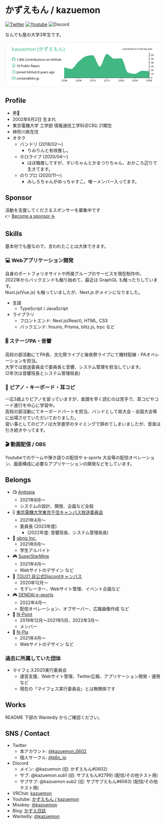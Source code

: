 # かずえもん / kazuemon

[![Twitter](https://img.shields.io/badge/TWITTER-@kazuemon__0602-1DA1F2.svg?logo=twitter&style=for-the-badge)](https://twitter.com/kazuemon_0602)
[![Youtube](https://img.shields.io/badge/Youtube-%E3%81%8B%E3%81%9A%E3%81%88%E3%82%82%E3%82%93%20/%20Kazuemon-FF0000.svg?logo=youtube&style=for-the-badge)](https://youtube.com/c/kazuemon)
![Discord](https://img.shields.io/badge/Discord-kazuemon-7289DA.svg?logo=discord&style=for-the-badge)

なんでも屋の大学3年生です。

[![](https://raw.githubusercontent.com/kazuemon/kazuemon/master/profile-summary-card-output/vue/0-profile-details.svg)](https://github.com/vn7n24fzkq/github-profile-summary-cards)

## Profile

- 男👨
- 2002年6月2日 生まれ
- 東京電機大学 工学部 情報通信工学科(EC科) 21期生
- 神奈川県在住
- オタク
  - バンドリ (2018/02～)
    - りみりんと有咲推し。
  - ホロライブ (2020/04～)
    - ほぼ箱推しですが、すいちゃんとかまつりちゃん、おかころ辺りで生きてます。
  - のりプロ (2020/11～)
    - みしろちゃんがめっちゃすこ。唯一メンバー入ってます。

## Sponsor

活動を支援してくださるスポンサーを募集中です  
:point_right: [Become a sponsor :coffee:](https://github.com/sponsors/kazuemon)

## Skills

基本何でも屋なので、言われたことは大体できます。

### :computer: Webアプリケーション開発
自身のポートフォリオサイトや所属グループのサービスを現在制作中。  
2022年からバックエンドも触り始めて、最近は GraphQL も触ったりしています。  
Nuxt.js(Vue.js) も触っていましたが、Next.js がメインになりました。

- 言語
  - TypeScript / JavaScript
- ライブラリ
  - フロントエンド: Next.js(React), HTML, CSS
  - バックエンド: frourio, Prisma, blitz.js, trpc など

### :level_slider: ステージPA・音響
高校の部活動にてPA長、文化祭ライブと後夜祭ライブにて機材配線・PAオペレーションを担当。  
大学では放送委員会で委員長と音響、システム管理を担当しています。  
(2年次は音響班長とシステム管理局長)

### :musical_score: ピアノ・キーボード・耳コピ
一応3歳よりピアノを習っていますが、楽譜を早く読むのは苦手で、耳コピやコード進行を中心に学習中。  
高校の部活動にてキーボードパートを担当、バンドとして県大会・全国大会等に出場させていただいておりました。  
習い事としてのピアノは大学進学のタイミングで辞めてしまいましたが、音楽は引き続きやってます。

### :clapper: 動画配信 / OBS
Youtubeでのゲームや弾き語りの配信や e-sports 大会等の配信オペレーション、画面構成に必要なアプリケーションの開発などをしています。

## Belongs

- :tv: [Anitopia](https://twitter.com/anitopia_me)
  - 2021年8月～
  - システムの設計、開発、企画など全般
- :level_slider: [東京電機大学東京千住キャンパス放送委員会](https://tbc1010.com/)
  - 2021年4月～
  - 委員長 (2023年度)
    - (2022年度: 音響班長、システム管理局長)
- :office: [obniz Inc.](https://obniz.com/)
  - 2021年8月～
  - 学生アルバイト
- :video_game: [SuperStarMine](https://superstarmine.com)
  - 2021年4月～
  - Webサイトのデザイン など
- :speech_balloon: [TDU21 非公式Discordキャンパス](https://tdu21-discord.org/)
  - 2020年12月～
  - モデレーター、Webサイト管理、イベント企画など
- :video_game: [DENDAI e-sports](https://twitter.com/DENDAI_esports)
  - 2022年4月～
  - 配信オペレーション、オブザーバー、広報画像作成 など
- :sushi: [N-Point](https://twitter.com/npjpnet)
  - 2019年12月～2021年5月、2022年3月～
  - メンバー
- :tada: [N-Pla](https://twitter.com/npla_jp)
  - 2021年4月～
  - Webサイトのデザイン など

### 過去に所属していた団体

- マイフェス2020実行委員会
  - 運営支援、Webサイト管理、Twitter広報、アプリケーション開発・運用 など
  - 現在の「マイフェス実行委員会」とは無関係です

## Works

README 下部の Wantedly からご確認ください。

## SNS / Contact

- Twitter
  - 本アカウント: [@kazuemon_0602](https://twitter.com/kazuemon_0602)
  - 個人サークル: [@k6n_jp](https://twitter.com/k6n_jp)
- Discord
  - メイン: @kazuemon (旧: かずえもん#0602)
  - サブ: @kazuemon.sub1 (旧: サブえもん#2799) (配信/その他テスト用)
  - サブサブ: @kazuemon.sub2 (旧: サブサブえもん#6063) (配信/その他テスト用)
- VRChat: [kazuemon](https://vrchat.com/home/user/usr_be39f633-be50-4216-9e9d-349a280f3214)
- Youtube: [かずえもん / kazuemon](https://youtube.com/c/kazuemon)
- Misskey: [@kazuemon](https://misskey.io/@kazuemon)
- Blog: [かずえ日誌](https://kazuemon.hatenablog.jp)
- Wantedly: [@kazuemon](https://www.wantedly.com/id/kazuemon)
